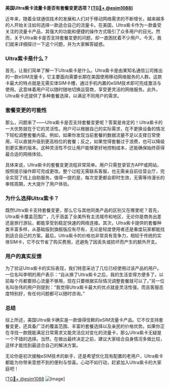 **美国Ultra紫卡流量卡是否有套餐变更选项？[[TG💪+ @esim1088](https://t.me/s/esim1088)]**

近年来，随着全球通信技术的发展和人们对于移动网络需求的不断增长，越来越多的人开始关注如何选择一款适合自己的流量卡。在美国，Ultra紫卡作为一款备受关注的流量卡产品，其强大的功能和便捷的操作方式吸引了众多用户的目光。然而，关于Ultra紫卡是否支持套餐变更的问题，却一直困扰着不少用户。今天，我们就来详细探讨一下这个问题，并为大家解答疑惑。

### Ultra紫卡是什么？

首先，让我们简单了解一下Ultra紫卡是什么。Ultra紫卡是由某知名通信公司推出的一款eSIM流量卡，它主要面向需要长期在美国使用移动网络服务的人群。这款卡最大的特点就是无需实体SIM卡槽，通过手机内置的eSIM技术即可完成激活与使用。这意味着用户可以随时随地切换运营商，享受更灵活的网络服务。此外，Ultra紫卡还提供了多种套餐选择，以满足不同用户的需求。

### 套餐变更的可能性

那么，问题来了——Ultra紫卡是否支持套餐变更呢？答案是肯定的！Ultra紫卡的一大优势就在于它的灵活性。用户可以根据自己的实际需求，在不更换设备的情况下轻松调整套餐内容。例如，如果你发现当前套餐的数据流量不足以支撑日常使用，可以直接升级到更高档位的套餐；反之，如果觉得套餐过于浪费，也可以降级到更实惠的版本。这种灵活性不仅让用户能够更好地控制成本，还能确保始终获得最合适的网络体验。

具体来说，Ultra紫卡的套餐变更流程非常简单。用户只需登录官方APP或网站，按照提示操作即可完成更改。整个过程无需联系客服，也无需亲自前往营业厅，完全实现了线上自助服务。值得一提的是，每次变更都会即时生效，无需等待漫长的审核周期，大大提升了用户体验。

### 为什么选择Ultra紫卡？

既然Ultra紫卡支持套餐变更，那么它与其他同类产品的区别又在哪里呢？首先，Ultra紫卡覆盖范围广，几乎涵盖了全美所有主流城市和地区，无论你是商务出差还是旅行游玩，都能享受到稳定快速的网络连接。其次，Ultra紫卡提供的套餐种类丰富多样，从基础版到旗舰版应有尽有，无论是轻度使用者还是重度玩家都能找到适合自己的方案。最后，Ultra紫卡的价格也非常具有竞争力，相较于传统的实体SIM卡，它不仅节省了购买费用，还避免了因丢失或损坏而产生的额外开支。

### 用户的真实反馈

为了验证Ultra紫卡的实际表现，我们特意采访了几位已经使用过该产品的用户。一位名叫李明的用户表示：“自从换了Ultra紫卡之后，我的生活变得方便多了。以前每个月都要担心流量不够用，现在只要根据实际情况调整套餐就可以了。”另一位名叫张伟的用户则提到：“我觉得Ultra紫卡最大的优点就是灵活性强，而且客服态度特别好，有任何问题都可以随时咨询。”

### 总结

综上所述，美国Ultra紫卡确实是一款值得信赖的eSIM流量卡产品。它不仅支持套餐变更，还具备广泛的覆盖范围、丰富的套餐选择以及亲民的价格优势。如果你正在寻找一款既能满足日常需求又能灵活应对变化的流量卡，那么Ultra紫卡无疑是一个不错的选择。当然，在做出最终决定之前，建议大家结合自身情况多做比较，这样才能找到最适合自己的解决方案。

无论你是初次接触eSIM技术的新手，还是希望优化现有配置的老用户，Ultra紫卡都能为你带来意想不到的便利与惊喜。心动不如行动，赶紧加入Ultra紫卡的大家庭吧！

[[TG💪+ @esim1088](https://t.me/s/esim1088) ![Image](https://i.postimg.cc/4NQfJmqS/Snipaste-2025-05-13-00-14-12.png)]